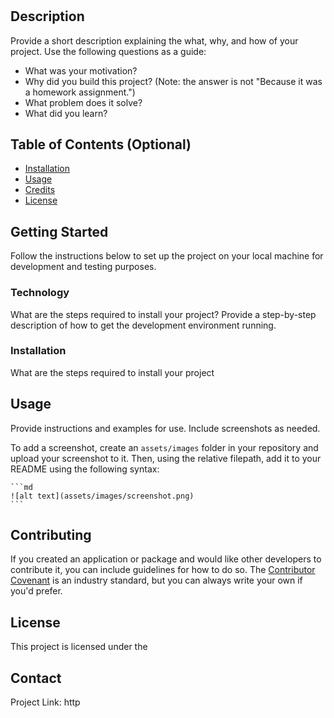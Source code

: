 # <Your-Project-Title>

## Description

Provide a short description explaining the what, why, and how of your project. Use the following questions as a guide:

- What was your motivation?
- Why did you build this project? (Note: the answer is not "Because it was a homework assignment.")
- What problem does it solve?
- What did you learn?

## Table of Contents (Optional)
 
- [Installation](#installation)
- [Usage](#usage)
- [Credits](#credits)
- [License](#license)

## Getting Started
Follow the instructions below to set up the project on your local machine for development and testing purposes.
### Technology
What are the steps required to install your project? Provide a step-by-step description of how to get the development environment running.

### Installation
What are the steps required to install your project

## Usage

Provide instructions and examples for use. Include screenshots as needed.

To add a screenshot, create an `assets/images` folder in your repository and upload your screenshot to it. Then, using the relative filepath, add it to your README using the following syntax:

    ```md
    ![alt text](assets/images/screenshot.png)
    ```

## Contributing
If you created an application or package and would like other developers to contribute it, you can include guidelines for how to do so. The [Contributor Covenant](https://www.contributor-covenant.org/) is an industry standard, but you can always write your own if you'd prefer.

## License
This project is licensed under the 

## Contact
Project Link: http
 

